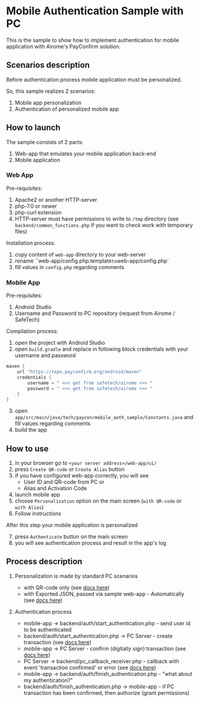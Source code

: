 # Mobile Authentication Sample with PC
This is the sample to show how to implement authentication for mobile application with Airome's PayConfirm solution.

## Scenarios description
Before authentication process mobile application must be personalized.

So, this sample realizes 2 scenarios:
1. Mobile app personalization
2. Authentication of personalized mobile app

## How to launch
The sample consists of 2 parts:
1. Web-app that emulates your mobile application back-end
2. Mobile application

### Web App
Pre-requisites:
1. Apache2 or another HTTP-server
2. php-7.0 or newer
3. php-curl extension
4. HTTP-server must have permissions to write to `/tmp` directory (see `backend/common_functions.php` if you want to check work with temporary files)

Installation process:
1. copy content of `web-app` directory to your web-server
2. rename ``web-app/config.php.template` to `web-app/config.php`
3. fill values in `config.php` regarding comments

### Mobile App
Pre-requisites:
1. Android Studio
2. Username and Password to PC repository (request from Airome / SafeTech)

Compilation process:
1. open the project with Android Studio
2. open `build.gradle` and replace in following block credentials with your username and password
```gradle
maven {
    url "https://repo.payconfirm.org/android/maven"
    credentials {
        username = " <<< get from safetech/airome >>> "
        password = " <<< get from safetech/airome >>> "
    }
}
```
3. open `app/src/main/java/tech/paycon/mobile_auth_sample/Constants.java` and fill values regarding comments
4. build the app

## How to use
1. in your browser go to `<your server address>/web-app/ui/`
2. press `Create QR-code` or `Create Alias` button
3. if you have configured web-app correctly, you will see
   - User ID and QR-code from PC or
   - Alias and Activation Code
4. launch mobile app
5. choose `Personalization` option on the main screen (`with QR-code` or `with Alias`)
6. Follow instructions

After this step your mobile application is personalized

7. press `Authenticate` button on the main screen
8. you will see authentication process and result in the app's log

## Process description
1. Personalization is made by standard PC scenarios
   - with QR-code only (see [docs here](https://repo.payconfirm.org/server/doc/v5/arch_and_principles/#mobile-app-personalization-and-keys-generation))
   - with Exported JSON, passed via sample web-app - Automatically (see [docs here](https://repo.payconfirm.org/server/doc/v5/arch_and_principles/#mobile-app-personalization-and-keys-generation))

2. Authentication process
   - mobile-app -> backend/auth/start_authentication.php - send user id to be authenticated
   - backend/auth/start_authentication.php -> PC Server - create transaction (see [docs here](https://repo.payconfirm.org/server/doc/v5/rest-api/#create-transaction))
   - mobile-app -> PC Server - confirm (digitally sign) transaction (see [docs here](https://repo.payconfirm.org/android/doc/5.x/getting_started/#transaction-confirmation-and-declination))
   - PC Server -> backend/pc_callback_receiver.php - callback with event 'transaction confirmed' or error (see [docs here](https://repo.payconfirm.org/server/doc/v5/rest-api/#transactions-endpoint))
   - mobile-app -> backend/auth/finish_authentication.php - "what about my authentication?"
   - backend/auth/finish_authentication.php -> mobile-app - if PC transaction has been confirmed, then authorize (grant permissions)
